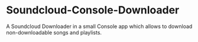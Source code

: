Soundcloud-Console-Downloader
=============================

A Soundcloud Downloader in a small Console app which allows to download non-downloadable songs and playlists.

